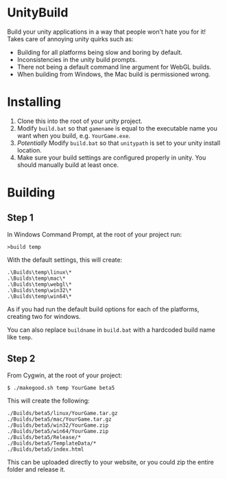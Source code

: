 # UnityBuild
Build your unity applications in a way that people won't hate you for it! Takes care of annoying unity quirks such as:
* Building for all platforms being slow and boring by default.
* Inconsistencies in the unity build prompts.
* There not being a default command line argument for WebGL builds.
* When building from Windows, the Mac build is permissioned wrong.

# Installing
1. Clone this into the root of your unity project.
2. Modify `build.bat` so that `gamename` is equal to the executable name you want when you build, e.g. `YourGame.exe`.
3. _Potentially_ Modify `build.bat` so that `unitypath` is set to your unity install location.
4. Make sure your build settings are configured properly in unity. You should manually build at least once.

# Building
## Step 1
In Windows Command Prompt, at the root of your project run:
```
>build temp
```
With the default settings, this will create:
```
.\Builds\temp\linux\*
.\Builds\temp\mac\*
.\Builds\temp\webgl\*
.\Builds\temp\win32\*
.\Builds\temp\win64\*
```
As if you had run the default build options for each of the platforms, creating two for windows.

You can also replace `buildname` in `build.bat` with a hardcoded build name like `temp`.

## Step 2
From Cygwin, at the root of your project:
```
$ ./makegood.sh temp YourGame beta5
```

This will create the following:
```
./Builds/beta5/linux/YourGame.tar.gz
./Builds/beta5/mac/YourGame.tar.gz
./Builds/beta5/win32/YourGame.zip
./Builds/beta5/win64/YourGame.zip
./Builds/beta5/Release/*
./Builds/beta5/TemplateData/*
./Builds/beta5/index.html
```

This can be uploaded directly to your website, or you could zip the entire folder and release it.